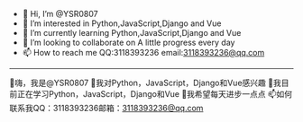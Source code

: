 - 👋 Hi, I’m @YSR0807
- 👀 I’m interested in Python,JavaScript,Django and Vue
- 🌱 I’m currently learning Python,JavaScript,Django and Vue
- 💞️ I’m looking to collaborate on A little progress every day
- 📫 How to reach me QQ:3118393236 email:3118393236@qq.com
--------------------------------------------------------------------
👋嗨，我是@YSR0807
👀我对Python，JavaScript，Django和Vue感兴趣
🌱我目前正在学习Python，JavaScript，Django和Vue
💞️我希望每天进步一点点
📫如何联系我QQ：3118393236邮箱：3118393236@qq.com
<!---
YSR0807/YSR0807 is a ✨ special ✨ repository because its `README.md` (this file) appears on your GitHub profile.
You can click the Preview link to take a look at your changes.
--->
